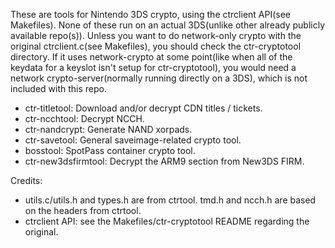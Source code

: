 These are tools for Nintendo 3DS crypto, using the ctrclient API(see Makefiles). None of these run on an actual 3DS(unlike other already publicly available repo(s)). Unless you want to do network-only crypto with the original ctrclient.c(see Makefiles), you should check the ctr-cryptotool directory. If it uses network-crypto at some point(like when all of the keydata for a keyslot isn't setup for ctr-cryptotool), you would need a network crypto-server(normally running directly on a 3DS), which is not included with this repo.

* ctr-titletool: Download and/or decrypt CDN titles / tickets.
* ctr-ncchtool: Decrypt NCCH.
* ctr-nandcrypt: Generate NAND xorpads.
* ctr-savetool: General saveimage-related crypto tool.
* bosstool: SpotPass container crypto tool.
* ctr-new3dsfirmtool: Decrypt the ARM9 section from New3DS FIRM.

Credits:
* utils.c/utils.h and types.h are from ctrtool. tmd.h and ncch.h are based on the headers from ctrtool.
* ctrclient API: see the Makefiles/ctr-cryptotool README regarding the original.

